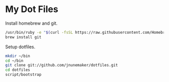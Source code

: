 # My Dot Files

Install homebrew and git.

```bash
/usr/bin/ruby -e "$(curl -fsSL https://raw.githubusercontent.com/Homebrew/install/master/install)"
brew install git
```

Setup dotfiles.

```bash
mkdir ~/bin
cd ~/bin
git clone git://github.com/jnunemaker/dotfiles.git
cd dotfiles
script/bootstrap
```
